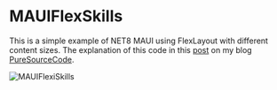# MAUIFlexSkills
This is a simple example of NET8 MAUI using FlexLayout with different content sizes. The explanation of this code in this [post](https://puresourcecode.com/dotnet/csharp/how-to-use-flexlayout-with-different-sizes/) on my blog [PureSourceCode](https://puresourcecode.com/).

![MAUIFlexiSkills](https://github.com/user-attachments/assets/65416045-ec65-4a5c-af3c-34129e1923b2)
